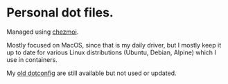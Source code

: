 # Personal dot files.

Managed using [chezmoi](https://github.com/twpayne/chezmoi).

Mostly focused on MacOS, since that is my daily driver, but I mostly keep
it up to date for various Linux distributions (Ubuntu, Debian, Alpine) which
I use in containers. 

My [old dotconfig](https://github.com/delicb/dotfiles-old) are still available
but not used or updated.
